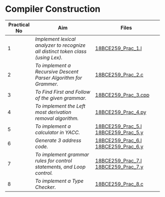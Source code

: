 # Compiler Construction

| Practical No | Aim              |Files      |
|--------------|------------------|-----------|
| 1 | _Implement lexical analyzer to recognize all distinct token class (using Lex)._ | [18BCE259_Prac_1.l](./18BCE259_Prac_1.l) |
| 2 | _To implement a Recursive Descent Parser Algorithm for Grammer._ | [18BCE259_Prac_2.c](./18BCE259_Prac_2.c) |
| 3 | _To Find First and Follow of the given grammar._ | [18BCE259_Prac_3.cpp](./18BCE259_Prac_3.cpp) |
| 4 | _To implement the Left most derivation removal algorithm._ | [18BCE259_Prac_4.py](./18BCE259_Prac_4.py) |
| 5 | _To implement a calculator in YACC._ | [18BCE259_Prac_5.l](./18BCE259_Prac_5.l) [18BCE259_Prac_5.y](./18BCE259_Prac_5.y) |
| 6 | _Generate 3 address code._ | [18BCE259_Prac_6.l](./18BCE259_Prac_6.l) [18BCE259_Prac_6.y](./18BCE259_Prac_6.y) |
| 7 | _To implement grammar rules for control statements, and Loop control._ | [18BCE259_Prac_7.l](./18BCE259_Prac_7.l) [18BCE259_Prac_7.y](./18BCE259_Prac_7.y) |
| 8 | _To implement a Type Checker._ | [18BCE259_Prac_8.c](./18BCE259_Prac_8.c) |
